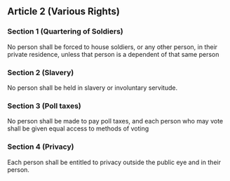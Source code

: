 
## Article 2 (Various Rights)


### Section 1 (Quartering of Soldiers)

No person shall be forced to house soldiers, or any other person, in their private residence, unless that person is a dependent of that same person

### Section 2 (Slavery)

No person shall be held in slavery or involuntary servitude.

### Section 3 (Poll taxes)

No person shall be made to pay poll taxes, and each person who may vote shall be given equal access to methods of voting

### Section 4 (Privacy)

Each person shall be entitled to privacy outside the public eye and in their person.

